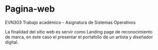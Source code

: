 # Pagina-web
EVN303
Trabajo académico - Asignatura de Sistemas Operativos

La finalidad del sitio web es servir como Landing page de reconocimiento de marca, en este caso el presentar el portafolio de un artista y diseñador digital.
